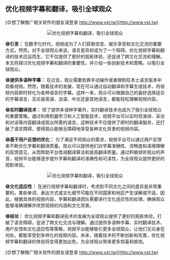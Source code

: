 ## **优化视频字幕和翻译，吸引全球观众**

[😍想了解推广相关软件的朋友请登录 http://www.vst.tw](http://www.vst.tw)

 <center><img src="https://vst.tw/MP4/tuiguang/png/0.png" alt="优化视频字幕和翻译，吸引全球观众"></center>

**😄引言：**
在数字化时代，视频成为了人们获取信息、娱乐享受和文化交流的重要方式。然而，对于全球观众来说，语言差异却成为了一个阻碍。优化视频字幕和翻译的技术应运而生，它不仅提供了更好的观影体验，还促进了跨文化交流和理解。本文将探讨优化视频字幕和翻译的重要性，并介绍一些创新技术和策略，以吸引全球观众。

**😄提供多语种字幕：**
在过去，观众需要依靠手动操作或者限制在本土语言版本中观看视频。然而，随着技术的发展，现在可以通过自动翻译和字幕生成技术，将视频内容即时转化为各种语言的字幕。这样一来，观众可以根据自己的喜好选择适合的字幕语言，无论是英语、法语、中文还是其他语言，都能轻松理解视频内容。

**😄实时翻译技术：**
除了提供多语种字幕外，实时翻译技术也成为了吸引全球观众的重要策略。通过利用机器学习和人工智能技术，视频平台可以实时将演讲、采访和对话等内容翻译成观众所需的语言。这种技术不仅提供了即时的翻译服务，还打破了语言障碍，使得观众能够无障碍地享受各种文化背景的视频内容。

**😄基于用户反馈的优化：**
为了满足不同观众的需求，视频平台可以通过用户反馈来不断优化字幕和翻译质量。观众可以提供他们对字幕准确性、流畅度和语境理解的反馈意见，从而帮助平台改进翻译算法和提高翻译质量。通过积极倾听观众的声音，视频平台能够逐步提升字幕和翻译的准确性和可读性，为全球观众提供更好的观影体验。

 <center><img src="https://vst.tw/MP4/tuiguang/png/1.png" alt="优化视频字幕和翻译，吸引全球观众"></center>

**😄文化适应性：**
在进行视频字幕和翻译时，考虑到不同文化之间的差异是非常重要的。某些单词、表达方式或文化细节可能在不同国家和地区产生误解或不适。因此，根据具体的视频内容，字幕和翻译团队需要进行文化适应性的处理，确保观众能够准确理解并欣赏视频的内涵和文化背景。

**😄结论：**
优化视频字幕和翻译技术的发展为全球观众提供了更好的观影体验，打破了语言障碍，促进了跨文化交流与理解。通过提供多语种字幕、实时翻译技术、用户反馈和文化适应性等策略，视频平台能够吸引更多全球观众，让他们无论身在何处，都能享受到多样化的视频内容。未来，随着技术的不断创新和完善，优化视频字幕和翻译的体验将变得更加出色，为全球观众带来更多惊喜和愉悦。

[😍想了解推广相关软件的朋友请登录 http://www.vst.tw](http://www.vst.tw)




